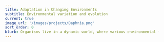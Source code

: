 ```yaml
---
title: Adaptation in Changing Environments
subtitle: Environmental variation and evolution
current: true
image_url: '/images/projects/Daphnia.png'
sort_order: 0
blurb: Organisms live in a dynamic world, where various environmental factors-- such as light, temperature, salinity, and acidity-- cycle, shift, and fluctuate. Understanding how populations evolve under changing environments not only enriches our perspective on adaptation, but also improves our ability to predict how species may respond to rapid global climate change. We have explored adaptation to changing environments using microbes in the laboratory, in which we’ve shown that lower rates of environmental change can facilitate a broader range of evolutionary trajectories (Lindsey et al. 2013). We have also explored the impact of environmental factors on daphnid evolution in natural lake environments, in which we’ve shown that ultraviolet radiation can contribute to phenotypic divergence (Miner & Kerr, 2010; Miner et al., 2015). We remain interested in exploring the evolutionary effects of both temporal and spatial forms of environmental change. 
---
```

